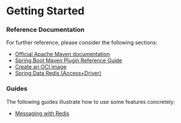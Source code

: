 # Getting Started

### Reference Documentation
For further reference, please consider the following sections:

* [Official Apache Maven documentation](https://maven.apache.org/guides/index.html)
* [Spring Boot Maven Plugin Reference Guide](https://docs.spring.io/spring-boot/docs/2.7.7/maven-plugin/reference/html/)
* [Create an OCI image](https://docs.spring.io/spring-boot/docs/2.7.7/maven-plugin/reference/html/#build-image)
* [Spring Data Redis (Access+Driver)](https://docs.spring.io/spring-boot/docs/2.7.7/reference/htmlsingle/#data.nosql.redis)

### Guides
The following guides illustrate how to use some features concretely:

* [Messaging with Redis](https://spring.io/guides/gs/messaging-redis/)

